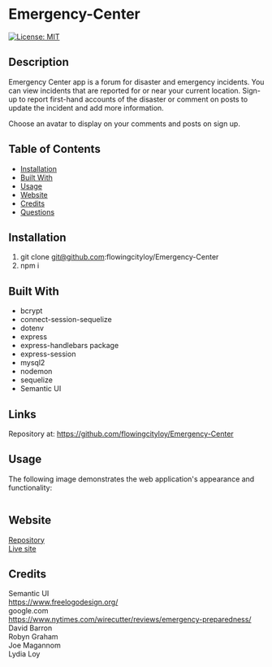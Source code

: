 # Emergency-Center
[![License: MIT](https://img.shields.io/badge/License-MIT-yellow.svg)](https://opensource.org/licenses/MIT)


## Description
Emergency Center app is a forum for disaster and emergency incidents. You can view incidents that are reported for or near your current location. Sign-up to report first-hand accounts of the disaster or comment on posts to update the incident and add more information.

Choose an avatar to display on your comments and posts on sign up.



## Table of Contents
* [Installation](#installation)
* [Built With](#builtwith)
* [Usage](#usage)
* [Website](#website)
* [Credits](#credits)
* [Questions](#questions)



## Installation 
  1. git clone git@github.com:flowingcityloy/Emergency-Center
  2. npm i


## Built With
  * bcrypt
  * connect-session-sequelize
  * dotenv
  * express
  * express-handlebars package
  * express-session
  * mysql2
  * nodemon
  * sequelize 
  * Semantic UI


## Links
Repository at: https://github.com/flowingcityloy/Emergency-Center



## Usage 
The following image demonstrates the web application's appearance and functionality:
<p><img src=""/></p>



## Website
[Repository](https://github.com/flowingcityloy/Emergency-Center)<br />
[Live site](https://emergency-center.herokuapp.com//)



## Credits
Semantic UI<br>
https://www.freelogodesign.org/ <br>
google.com <br>
https://www.nytimes.com/wirecutter/reviews/emergency-preparedness/ <br>
David Barron<br>
Robyn Graham<br>
Joe Magannom<br>
Lydia Loy
    

